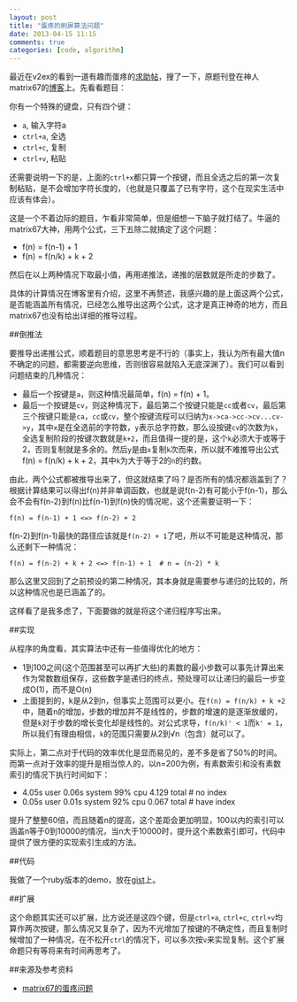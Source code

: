 ```yaml
---
layout: post
title: "蛋疼的刷屏算法问题"
date: 2013-04-15 11:15
comments: true
categories: [code, algorithm]
---
```


最近在v2ex的看到一道有趣而蛋疼的[求助帖](http://www.v2ex.com/t/65703)，搜了一下，原题刊登在神人matrix67的[博客](http://www.matrix67.com/blog/archives/4092)上。先看看题目：

你有一个特殊的键盘，只有四个键：

* `a`, 输入字符a
* `ctrl+a`, 全选
* `ctrl+c`, 复制
* `ctrl+v`, 粘贴

还需要说明一下的是，上面的`ctrl+x`都只算一个按键，而且全选之后的第一次复制粘贴，是不会增加字符长度的，（也就是只覆盖了已有字符，这个在现实生活中应该有体会）。

这是一个不着边际的题目，乍看非常简单，但是细想一下脑子就打结了。牛逼的matrix67大神，用两个公式，三下五除二就搞定了这个问题：

* f(n) = f(n-1) + 1
* f(n) = f(n/k) + k + 2

然后在以上两种情况下取最小值，再用递推法，递推的层数就是所走的步数了。

具体的计算情况在博客里有介绍，这里不再赘述，我感兴趣的是上面这两个公式，是否能涵盖所有情况，已经怎么推导出这两个公式，这才是真正神奇的地方，而且matrix67也没有给出详细的推导过程。

##倒推法

要推导出递推公式，顺着题目的意思思考是不行的（事实上，我认为所有最大值n不确定的问题，都需要逆向思维，否则很容易就陷入无底深渊了）。我们可以看到问题结束的几种情况：

* 最后一个按键是`a`，则这种情况最简单，f(n) = f(n) + 1。
* 最后一个按键是`cv`，则这种情况下，最后第二个按键只能是`cc`或者`cv`，最后第三个按键只能是`ca`，`cc`或`cv`，整个按键流程可以归纳为`x->ca->cc->cv...cv->y`，其中`x`是在全选前的字符数，`y`表示总字符数，那么设按键`cv`的次数为`k`，全选复制阶段的按键次数就是`k+2`，而且值得一提的是，这个`k`必须大于或等于2，否则复制就是多余的。然后`y`是由`x`复制`k`次而来，所以就不难推导出公式f(n) = f(n/k) + k + 2，其中`k`为大于等于2的`n`的约数。

由此，两个公式都被推导出来了，但这就结束了吗？是否所有的情况都涵盖到了？根据计算结果可以得出f(n)并非单调函数，也就是说f(n-2)有可能小于f(n-1)，那么会不会有f(n-2)到f(n)比f(n-1)到f(n)快的情况呢，这个还需要证明一下：

```
f(n) = f(n-1) + 1 <=> f(n-2) + 2
```

f(n-2)到f(n-1)最快的路径应该就是`f(n-2) + 1`了吧，所以不可能是这种情况，那么还剩下一种情况：

```
f(n) = f(n-2) + k + 2 <=> f(n-1) + 1  # n = (n-2) * k
```

那么这里又回到了之前预设的第二种情况，其本身就是需要参与递归的比较的，所以这种情况也是已涵盖了的。

这样看了是我多虑了，下面要做的就是将这个递归程序写出来。

##实现

从程序的角度看，其实算法中还有一些值得优化的地方：

* 1到100之间(这个范围甚至可以再扩大些)的素数的最小步数可以事先计算出来作为常数数组保存，这些数字是递归的终点，预处理可以让递归的最后一步变成O(1)，而不是O(n)
* 上面提到的，k是从2到n，但事实上范围可以更小。在`f(n) = f(n/k) + k +2`中，随着n的增加，步数的增加并不是线性的，步数的增速的是逐渐放缓的，但是`k`对于步数的增长变化却是线性的。对公式求导，`f(n/k)' < 1`而`k' = 1`，所以我们有理由相信，`k`的范围只需要从2到√n（包含）就可以了。

实际上，第二点对于代码的效率优化是显而易见的，差不多是省了50%的时间。而第一点对于效率的提升是相当惊人的，以n=200为例，有素数索引和没有素数索引的情况下执行时间如下：

* 4.05s user 0.06s system 99% cpu 4.129 total  # no index
* 0.05s user 0.01s system 92% cpu 0.067 total  # have index

提升了整整60倍，而且随着n的提高，这个差距会更加明显，100以内的索引可以涵盖n等于0到10000的情况，当n大于10000时，提升这个素数索引即可，代码中提供了很方便的实现索引生成的方法。

##代码

我做了一个ruby版本的demo，放在[gist](https://gist.github.com/sailxjx/5388648)上。

##扩展

这个命题其实还可以扩展，比方说还是这四个键，但是`ctrl+a`, `ctrl+c`, `ctrl+v`均算作两次按键，那么情况又复杂了，因为不光增加了按键的不确定性，而且复制时候增加了一种情况，在不松开`ctrl`的情况下，可以多次按`v`来实现复制。这个扩展命题只有等将来有时间再思考了。

##来源及参考资料
* [matrix67的蛋疼问题](http://www.matrix67.com/blog/archives/4092)